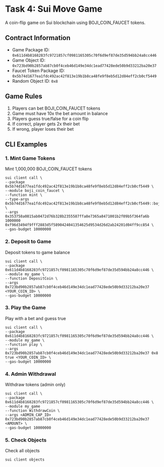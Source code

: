 # Task 4: Sui Move Game

A coin-flip game on Sui blockchain using BOJI_COIN_FAUCET tokens.

## Contract Information
- Game Package ID: `0x611d4b8168283fc9721857cf0981165305c70f6d9ef87de35d594bb24a8cc446`
- Game Object ID: `0x723bd90b2857ab87cb0f4ceb46d149e34dc1ead77428ede50b9d33212ba20e37`
- Faucet Token Package ID: `0x5b74d1677ea1fdc492ac42f813e19b1b8ca48fe9f8eb5d12d84eff2cb0cf5449`
- Random Object ID: `0x8`

## Game Rules
1. Players can bet BOJI_COIN_FAUCET tokens
2. Game must have 10x the bet amount in balance
3. Players guess true/false for a coin flip
4. If correct, player gets 2x their bet
5. If wrong, player loses their bet

## CLI Examples

### 1. Mint Game Tokens
Mint 1,000,000 BOJI_COIN_FAUCET tokens

```
sui client call \
--package 0x5b74d1677ea1fdc492ac42f813e19b1b8ca48fe9f8eb5d12d84eff2cb0cf5449 \
--module boji_coin_faucet \
--function mint \
--type-args 0x5b74d1677ea1fdc492ac42f813e19b1b8ca48fe9f8eb5d12d84eff2cb0cf5449::boji_coin_faucet::BOJI_COIN_FAUCET \
--args 0x353758a0815ab0472d76b328b2355587ffa8e7365a8471001b2f09b5f364fa6b 1000000 0xf96d3494f9fff2883d5f5890424041354625d9534d26d2ab24201d04ff9cc854 \
--gas-budget 10000000
```
### 2. Deposit to Game
Deposit tokens to game balance
```
sui client call \
--package 0x611d4b8168283fc9721857cf0981165305c70f6d9ef87de35d594bb24a8cc446 \
--module my_game \
--function DepositCoin \
--args 0x723bd90b2857ab87cb0f4ceb46d149e34dc1ead77428ede50b9d33212ba20e37 <YOUR_COIN_ID> \
--gas-budget 10000000
```

### 3. Play the Game
Play with a bet and guess true
```
sui client call \
--package 0x611d4b8168283fc9721857cf0981165305c70f6d9ef87de35d594bb24a8cc446 \
--module my_game \
--function play \
--args 0x723bd90b2857ab87cb0f4ceb46d149e34dc1ead77428ede50b9d33212ba20e37 0x8 true <YOUR_COIN_ID> \
--gas-budget 10000000
```
### 4. Admin Withdrawal
Withdraw tokens (admin only)

```
sui client call \
--package 0x611d4b8168283fc9721857cf0981165305c70f6d9ef87de35d594bb24a8cc446 \
--module my_game 
--function WithdrawCoin \
--args <ADMIN_CAP_ID> 0x723bd90b2857ab87cb0f4ceb46d149e34dc1ead77428ede50b9d33212ba20e37 <AMOUNT> \
--gas-budget 10000000
```

### 5. Check Objects

Check all objects
```
sui client objects
```

